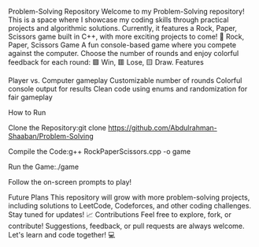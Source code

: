 Problem-Solving Repository
Welcome to my Problem-Solving repository! This is a space where I showcase my coding skills through practical projects and algorithmic solutions. Currently, it features a Rock, Paper, Scissors game built in C++, with more exciting projects to come! 🚀
Rock, Paper, Scissors Game
A fun console-based game where you compete against the computer. Choose the number of rounds and enjoy colorful feedback for each round: 🟩 Win, 🟥 Lose, 🟨 Draw.
Features

Player vs. Computer gameplay
Customizable number of rounds
Colorful console output for results
Clean code using enums and randomization for fair gameplay

How to Run

Clone the Repository:git clone https://github.com/Abdulrahman-Shaaban/Problem-Solving


Compile the Code:g++ RockPaperScissors.cpp -o game


Run the Game:./game


Follow the on-screen prompts to play!

Future Plans
This repository will grow with more problem-solving projects, including solutions to LeetCode, Codeforces, and other coding challenges. Stay tuned for updates! 📈
Contributions
Feel free to explore, fork, or contribute! Suggestions, feedback, or pull requests are always welcome. Let's learn and code together! 💻
